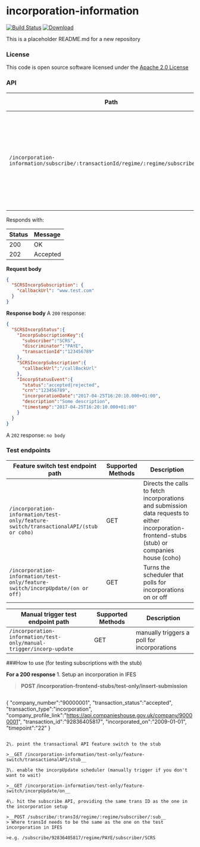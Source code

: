 # incorporation-information

[![Build Status](https://travis-ci.org/hmrc/incorporation-information.svg)](https://travis-ci.org/hmrc/incorporation-information) [ ![Download](https://api.bintray.com/packages/hmrc/releases/incorporation-information/images/download.svg) ](https://bintray.com/hmrc/releases/incorporation-information/_latestVersion)

This is a placeholder README.md for a new repository 

### License  

This code is open source software licensed under the [Apache 2.0 License]("http://www.apache.org/licenses/LICENSE-2.0.html")

### API

| Path                                                                                      | Supported Methods | Description |
| ----------------------------------------------------------------------------------------- | ----------------- | ----------- |
|```/incorporation-information/subscribe/:transactionId/regime/:regime/subscriber/:sub```   |       POST        | Registers an interest in an incorporation with the transaction id provided and when retrieved, will fire the incorporation data to the provided callback url

Responds with:

| Status        | Message       |
|:--------------|:--------------|
| 200           | OK            |
| 202           | Accepted      |

**Request body**
```json
{
  "SCRSIncorpSubscription": {
    "callbackUrl": "www.test.com"
  }
}
```

**Response body**
A ```200``` response:
```json
{
  "SCRSIncorpStatus":{
    "IncorpSubscriptionKey":{
      "subscriber":"SCRS",
      "discriminator":"PAYE",
      "transactionId":"123456789"
    },
    "SCRSIncorpSubscription":{
      "callbackUrl":"/callBackUrl"
    },
    "IncorpStatusEvent":{
      "status":"accepted|rejected",
      "crn":"123456789",
      "incorporationDate":"2017-04-25T16:20:10.000+01:00",
      "description":"Some description",
      "timestamp":"2017-04-25T16:20:10.000+01:00"
    }
  }
}
```

A ```202``` response: ```no body```

### Test endpoints

| Feature switch test endpoint path                                                         | Supported Methods | Description |
| ----------------------------------------------------------------------------------------- | ----------------- | ----------- |
|```/incorporation-information/test-only/feature-switch/transactionalAPI/(stub or coho)```  |        GET        | Directs the calls to fetch incorporations and submission data requests to either incorporation-frontend-stubs (stub) or companies house (coho)   |         
|```/incorporation-information/test-only/feature-switch/incorpUpdate/(on or off)```         |        GET        | Turns the scheduler that polls for incorporations on or off   |         


| Manual trigger test endpoint path                                       | Supported Methods | Description |
| ----------------------------------------------------------------------- | ----------------- | ----------- |
|```/incorporation-information/test-only/manual-trigger/incorp-update```  |        GET        | manually triggers a poll for incorporations |            
      
###How to use (for testing subscriptions with the stub)

__For a 200 response__
1\. Setup an incorporation in IFES 

>__POST /incorporation-frontend-stubs/test-only/insert-submission__

>```json
{
	"company_number":"90000001",
	"transaction_status":"accepted",
	"transaction_type":"incorporation",
	"company_profile_link":"https://api.companieshouse.gov.uk/company/90000001",
	"transaction_id":"92836405817",
	"incorporated_on":"2009-01-01",
	"timepoint":"22"
}
```

2\. point the transactional API feature switch to the stub

>__GET /incorporation-information/test-only/feature-switch/transactionalAPI/stub__

3\. enable the incorpUpdate scheduler (manually trigger if you don't want to wait)

>__GET /incorporation-information/test-only/feature-switch/incorpUpdate/on__

4\. hit the subscribe API, providing the same trans ID as the one in the incorporation setup

>__POST /subscribe/:transId/regime/:regime/subscriber/:sub__
> Where transId needs to be the same as the one on the test incorporation in IFES

>e.g. /subscribe/92836405817/regime/PAYE/subscriber/SCRS